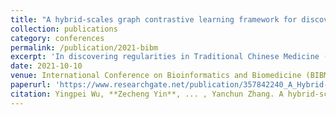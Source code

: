 ```yaml
---
title: "A hybrid-scales graph contrastive learning framework for discovering regularities in traditional Chinese medicine formula"
collection: publications
category: conferences
permalink: /publication/2021-bibm
excerpt: 'In discovering regularities in Traditional Chinese Medicine (TCM), several machine learning methods, like topic model, auto-encoder, and GNNs, have been proposed for discovering regularities in TCM. However, they are often limited by speciﬁc data challenges (e.g., complex relations with rich TCM knowledge, sparsity and ambiguity, expensive data labeling, etc.) in TCM formulae. Addressing these challenges, we ﬁrst establish a TCM Attributed Heterogeneous Information Network (TAHIN) for modeling massive formulae, which can assemble various types of additional information and capture their relations. We further propose a novel hybrid-scales graph contrastive learning framework to learn high-quality node representations in a whole unsupervised manner which can be helpful for various tasks of discovering regularities such as herb classiﬁcation and herb similarity search, etc. Extensive experiments demonstrate the effectiveness and interpretability of our method. Our source code and datasets are available at https://github.com/Yonggie/HsCTRD.'
date: 2021-10-10
venue: International Conference on Bioinformatics and Biomedicine (BIBM 2021)
paperurl: 'https://www.researchgate.net/publication/357842240_A_Hybrid-scales_Graph_Contrastive_learning_Framework_for_Discovering_Regularities_in_Traditional_Chinese_Medicine_Formula'
citation: Yingpei Wu, **Zecheng Yin**, ... , Yanchun Zhang. A hybrid-scales graph contrastive learning framework for discovering regularities in traditional Chinese medicine formula, BIBM'21
---
```

